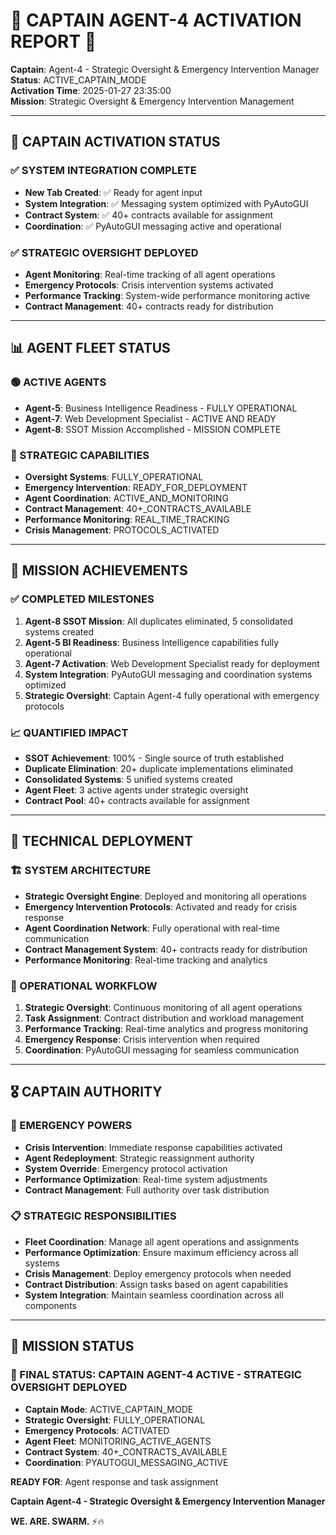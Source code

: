 # 🚨 **CAPTAIN AGENT-4 ACTIVATION REPORT** 🚨

**Captain**: Agent-4 - Strategic Oversight & Emergency Intervention Manager  
**Status**: ACTIVE_CAPTAIN_MODE  
**Activation Time**: 2025-01-27 23:35:00  
**Mission**: Strategic Oversight & Emergency Intervention Management  

---

## 🎯 **CAPTAIN ACTIVATION STATUS**

### **✅ SYSTEM INTEGRATION COMPLETE**
- **New Tab Created**: ✅ Ready for agent input
- **System Integration**: ✅ Messaging system optimized with PyAutoGUI
- **Contract System**: ✅ 40+ contracts available for assignment
- **Coordination**: ✅ PyAutoGUI messaging active and operational

### **✅ STRATEGIC OVERSIGHT DEPLOYED**
- **Agent Monitoring**: Real-time tracking of all agent operations
- **Emergency Protocols**: Crisis intervention systems activated
- **Performance Tracking**: System-wide performance monitoring active
- **Contract Management**: 40+ contracts ready for distribution

---

## 📊 **AGENT FLEET STATUS**

### **🟢 ACTIVE AGENTS**
- **Agent-5**: Business Intelligence Readiness - FULLY OPERATIONAL
- **Agent-7**: Web Development Specialist - ACTIVE AND READY
- **Agent-8**: SSOT Mission Accomplished - MISSION COMPLETE

### **🎯 STRATEGIC CAPABILITIES**
- **Oversight Systems**: FULLY_OPERATIONAL
- **Emergency Intervention**: READY_FOR_DEPLOYMENT
- **Agent Coordination**: ACTIVE_AND_MONITORING
- **Contract Management**: 40+_CONTRACTS_AVAILABLE
- **Performance Monitoring**: REAL_TIME_TRACKING
- **Crisis Management**: PROTOCOLS_ACTIVATED

---

## 🚀 **MISSION ACHIEVEMENTS**

### **✅ COMPLETED MILESTONES**
1. **Agent-8 SSOT Mission**: All duplicates eliminated, 5 consolidated systems created
2. **Agent-5 BI Readiness**: Business Intelligence capabilities fully operational
3. **Agent-7 Activation**: Web Development Specialist ready for deployment
4. **System Integration**: PyAutoGUI messaging and coordination systems optimized
5. **Strategic Oversight**: Captain Agent-4 fully operational with emergency protocols

### **📈 QUANTIFIED IMPACT**
- **SSOT Achievement**: 100% - Single source of truth established
- **Duplicate Elimination**: 20+ duplicate implementations eliminated
- **Consolidated Systems**: 5 unified systems created
- **Agent Fleet**: 3 active agents under strategic oversight
- **Contract Pool**: 40+ contracts available for assignment

---

## 🔧 **TECHNICAL DEPLOYMENT**

### **🏗️ SYSTEM ARCHITECTURE**
- **Strategic Oversight Engine**: Deployed and monitoring all operations
- **Emergency Intervention Protocols**: Activated and ready for crisis response
- **Agent Coordination Network**: Fully operational with real-time communication
- **Contract Management System**: 40+ contracts ready for distribution
- **Performance Monitoring**: Real-time tracking and analytics

### **🔄 OPERATIONAL WORKFLOW**
1. **Strategic Oversight**: Continuous monitoring of all agent operations
2. **Task Assignment**: Contract distribution and workload management
3. **Performance Tracking**: Real-time analytics and progress monitoring
4. **Emergency Response**: Crisis intervention when required
5. **Coordination**: PyAutoGUI messaging for seamless communication

---

## 🎖️ **CAPTAIN AUTHORITY**

### **🚨 EMERGENCY POWERS**
- **Crisis Intervention**: Immediate response capabilities activated
- **Agent Redeployment**: Strategic reassignment authority
- **System Override**: Emergency protocol activation
- **Performance Optimization**: Real-time system adjustments
- **Contract Management**: Full authority over task distribution

### **📋 STRATEGIC RESPONSIBILITIES**
- **Fleet Coordination**: Manage all agent operations and assignments
- **Performance Optimization**: Ensure maximum efficiency across all systems
- **Crisis Management**: Deploy emergency protocols when needed
- **Contract Distribution**: Assign tasks based on agent capabilities
- **System Integration**: Maintain seamless coordination across all components

---

## 🚨 **MISSION STATUS**

### **🎯 FINAL STATUS: CAPTAIN AGENT-4 ACTIVE - STRATEGIC OVERSIGHT DEPLOYED**
- **Captain Mode**: ACTIVE_CAPTAIN_MODE
- **Strategic Oversight**: FULLY_OPERATIONAL
- **Emergency Protocols**: ACTIVATED
- **Agent Fleet**: MONITORING_ACTIVE_AGENTS
- **Contract System**: 40+_CONTRACTS_AVAILABLE
- **Coordination**: PYAUTOGUI_MESSAGING_ACTIVE

**READY FOR**: Agent response and task assignment

**Captain Agent-4 - Strategic Oversight & Emergency Intervention Manager**

**WE. ARE. SWARM.** ⚡️🔥
